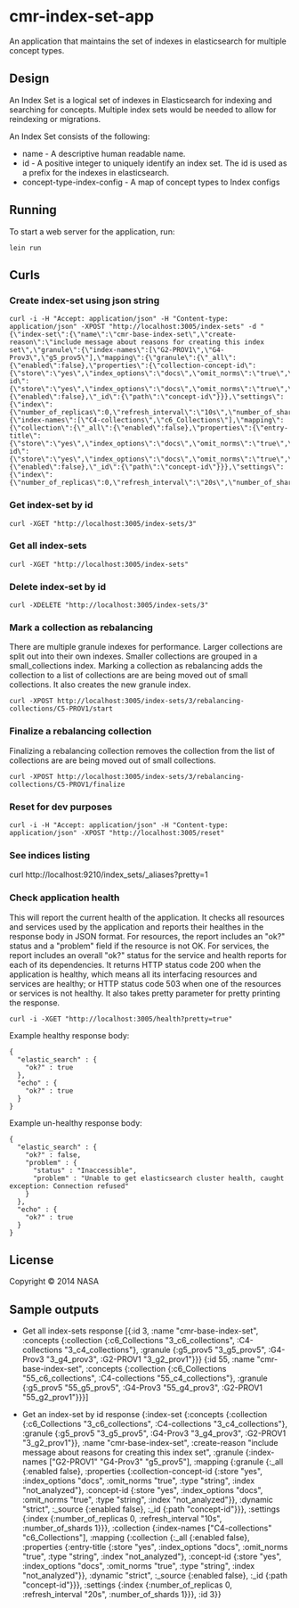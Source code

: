 # cmr-index-set-app

An application that maintains the set of indexes in elasticsearch for multiple concept types.

## Design

An Index Set is a logical set of indexes in Elasticsearch for indexing and searching for concepts. Multiple index sets would be needed to allow for reindexing or migrations.

An Index Set consists of the following:

  * name - A descriptive human readable name.
  * id - A positive integer to uniquely identify an index set. The id is used as a prefix for the indexes in elasticsearch.
  * concept-type-index-config - A map of concept types to Index configs

## Running

To start a web server for the application, run:

    lein run

## Curls

### Create index-set using json string

```
curl -i -H "Accept: application/json" -H "Content-type: application/json" -XPOST "http://localhost:3005/index-sets" -d "{\"index-set\":{\"name\":\"cmr-base-index-set\",\"create-reason\":\"include message about reasons for creating this index set\",\"granule\":{\"index-names\":[\"G2-PROV1\",\"G4-Prov3\",\"g5_prov5\"],\"mapping\":{\"granule\":{\"_all\":{\"enabled\":false},\"properties\":{\"collection-concept-id\":{\"store\":\"yes\",\"index_options\":\"docs\",\"omit_norms\":\"true\",\"type\":\"string\",\"index\":\"not_analyzed\"},\"concept-id\":{\"store\":\"yes\",\"index_options\":\"docs\",\"omit_norms\":\"true\",\"type\":\"string\",\"index\":\"not_analyzed\"}},\"dynamic\":\"strict\",\"_source\":{\"enabled\":false},\"_id\":{\"path\":\"concept-id\"}}},\"settings\":{\"index\":{\"number_of_replicas\":0,\"refresh_interval\":\"10s\",\"number_of_shards\":1}}},\"collection\":{\"index-names\":[\"C4-collections\",\"c6_Collections\"],\"mapping\":{\"collection\":{\"_all\":{\"enabled\":false},\"properties\":{\"entry-title\":{\"store\":\"yes\",\"index_options\":\"docs\",\"omit_norms\":\"true\",\"type\":\"string\",\"index\":\"not_analyzed\"},\"concept-id\":{\"store\":\"yes\",\"index_options\":\"docs\",\"omit_norms\":\"true\",\"type\":\"string\",\"index\":\"not_analyzed\"}},\"dynamic\":\"strict\",\"_source\":{\"enabled\":false},\"_id\":{\"path\":\"concept-id\"}}},\"settings\":{\"index\":{\"number_of_replicas\":0,\"refresh_interval\":\"20s\",\"number_of_shards\":1}}},\"id\":3}}"
```

### Get index-set by id

    curl -XGET "http://localhost:3005/index-sets/3"

### Get all index-sets

    curl -XGET "http://localhost:3005/index-sets"

### Delete index-set by id

    curl -XDELETE "http://localhost:3005/index-sets/3"

### Mark a collection as rebalancing

There are multiple granule indexes for performance. Larger collections are split out into their own indexes. Smaller collections are grouped in a small_collections index. Marking a collection as rebalancing adds the collection to a list of collections are are being moved out of small collections. It also creates the new granule index.

    curl -XPOST http://localhost:3005/index-sets/3/rebalancing-collections/C5-PROV1/start

### Finalize a rebalancing collection

Finalizing a rebalancing collection removes the collection from the list of collections are are being moved out of small collections.

    curl -XPOST http://localhost:3005/index-sets/3/rebalancing-collections/C5-PROV1/finalize


### Reset for dev purposes

    curl -i -H "Accept: application/json" -H "Content-type: application/json" -XPOST "http://localhost:3005/reset"

### See indices listing

   curl http://localhost:9210/index_sets/_aliases?pretty=1

### Check application health

This will report the current health of the application. It checks all resources and services used by the application and reports their healthes in the response body in JSON format. For resources, the report includes an "ok?" status and a "problem" field if the resource is not OK. For services, the report includes an overall "ok?" status for the service and health reports for each of its dependencies. It returns HTTP status code 200 when the application is healthy, which means all its interfacing resources and services are healthy; or HTTP status code 503 when one of the resources or services is not healthy. It also takes pretty parameter for pretty printing the response.

    curl -i -XGET "http://localhost:3005/health?pretty=true"

Example healthy response body:

```
{
  "elastic_search" : {
    "ok?" : true
  },
  "echo" : {
    "ok?" : true
  }
}
```

Example un-healthy response body:

```
{
  "elastic_search" : {
    "ok?" : false,
    "problem" : {
      "status" : "Inaccessible",
      "problem" : "Unable to get elasticsearch cluster health, caught exception: Connection refused"
    }
  },
  "echo" : {
    "ok?" : true
  }
}
```

## License

Copyright © 2014 NASA

## Sample outputs

- Get all index-sets response
[{:id 3,
  :name "cmr-base-index-set",
  :concepts
  {:collection
   {:c6_Collections "3_c6_collections",
    :C4-collections "3_c4_collections"},
   :granule
   {:g5_prov5 "3_g5_prov5",
    :G4-Prov3 "3_g4_prov3",
    :G2-PROV1 "3_g2_prov1"}}}
 {:id 55,
  :name "cmr-base-index-set",
  :concepts
  {:collection
   {:c6_Collections "55_c6_collections",
    :C4-collections "55_c4_collections"},
   :granule
   {:g5_prov5 "55_g5_prov5",
    :G4-Prov3 "55_g4_prov3",
    :G2-PROV1 "55_g2_prov1"}}}]

- Get an index-set by id response
    {:index-set
 {:concepts
  {:collection
   {:c6_Collections "3_c6_collections",
    :C4-collections "3_c4_collections"},
   :granule
   {:g5_prov5 "3_g5_prov5",
    :G4-Prov3 "3_g4_prov3",
    :G2-PROV1 "3_g2_prov1"}},
  :name "cmr-base-index-set",
  :create-reason
  "include message about reasons for creating this index set",
  :granule
  {:index-names ["G2-PROV1" "G4-Prov3" "g5_prov5"],
   :mapping
   {:granule
    {:_all {:enabled false},
     :properties
     {:collection-concept-id
      {:store "yes",
       :index_options "docs",
       :omit_norms "true",
       :type "string",
       :index "not_analyzed"},
      :concept-id
      {:store "yes",
       :index_options "docs",
       :omit_norms "true",
       :type "string",
       :index "not_analyzed"}},
     :dynamic "strict",
     :_source {:enabled false},
     :_id {:path "concept-id"}}},
   :settings
   {:index
    {:number_of_replicas 0,
     :refresh_interval "10s",
     :number_of_shards 1}}},
  :collection
  {:index-names ["C4-collections" "c6_Collections"],
   :mapping
   {:collection
    {:_all {:enabled false},
     :properties
     {:entry-title
      {:store "yes",
       :index_options "docs",
       :omit_norms "true",
       :type "string",
       :index "not_analyzed"},
      :concept-id
      {:store "yes",
       :index_options "docs",
       :omit_norms "true",
       :type "string",
       :index "not_analyzed"}},
     :dynamic "strict",
     :_source {:enabled false},
     :_id {:path "concept-id"}}},
   :settings
   {:index
    {:number_of_replicas 0,
     :refresh_interval "20s",
     :number_of_shards 1}}},
  :id 3}}
